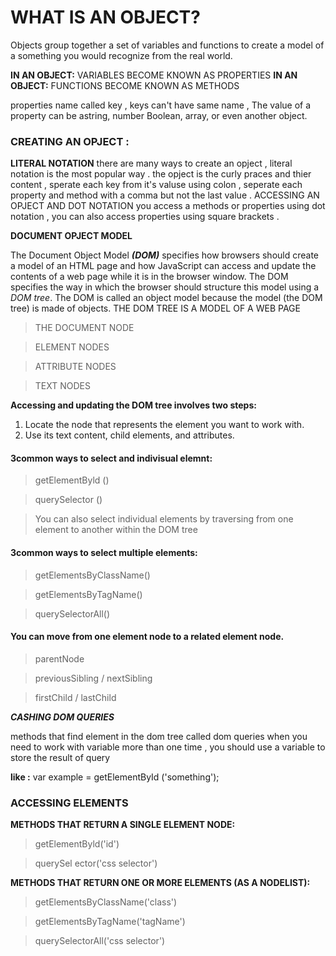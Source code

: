# WHAT IS AN OBJECT?

Objects group together a set of variables and functions  to create a model of a something you would recognize from the real world.

**IN AN OBJECT:** VARIABLES BECOME KNOWN AS PROPERTIES
**IN AN OBJECT:** FUNCTIONS BECOME KNOWN AS METHODS 

properties name called key , keys can't have same name , The value of a property can be astring, number Boolean, array, or even another object.

### CREATING AN OPJECT :

**LITERAL NOTATION**
there are many ways to create an opject , literal notation is the most popular way .
the opject is the curly praces and thier content , sperate each key from it's valuse using colon ,
seperate each property and method with a comma but not the last value .
ACCESSING AN OPJECT AND DOT NOTATION
you access a methods or properties using dot notation , you can also access properties using square brackets .

**DOCUMENT OPJECT MODEL**

The Document Object Model ***(DOM)*** specifies how browsers should create a model of an HTML page  and how JavaScript can access and update the contents of a web page while it is in the browser window. 
The DOM specifies the way in which the browser should structure this model using a *DOM tree*. 
The DOM is called an object model because the model (the DOM tree) is made of objects. 
THE DOM TREE IS A MODEL OF A WEB PAGE

  > THE DOCUMENT NODE 

  > ELEMENT NODES 

  > ATTRIBUTE NODES 

  > TEXT NODES 

**Accessing and updating the DOM tree involves two steps:**

1. Locate the node that represents the element you want to work with.
2. Use its text content, child elements, and attributes. 

#### 3common ways to select and indivisual elemnt:

> getElementByld () 

> querySelector () 

> You can also select individual elements by traversing from one element to another within the DOM tree

#### 3common ways to select multiple elements:

> getElementsByClassName() 

> getElementsByTagName() 

> querySelectorAll() 

#### You can move from one element node to a related element node. 

> parentNode 

> previousSibling / nextSibling 

> firstChild / lastChild 

***CASHING DOM QUERIES***

methods that find element in the dom tree called dom queries 
when you need to work with variable more than one time , you should use a variable to store the result of query

**like :** var example = getElementById ('something');

### ACCESSING ELEMENTS

**METHODS THAT RETURN A SINGLE ELEMENT NODE:** 

> getElementByld('id') 

> querySel ector('css selector') 

**METHODS THAT RETURN ONE OR MORE ELEMENTS (AS A NODELIST):**

> getElementsByClassName('class') 

> getElementsByTagName('tagName') 

> querySelectorAll('css selector')  